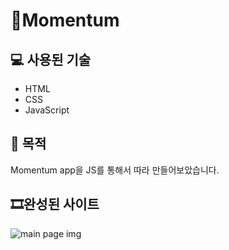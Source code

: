 # 🎨Momentum

## 💻 사용된 기술
* HTML
* CSS
* JavaScript

## 🎈 목적
Momentum app을 JS를 통해서 따라 만들어보았습니다.

## 🎞완성된 사이트

![main page img](https://user-images.githubusercontent.com/85764782/170880806-cb10b245-b043-4310-9d87-f739d3c3de0f.png)